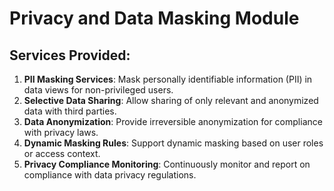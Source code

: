 # Privacy and Data Masking Module

## Services Provided:

1. **PII Masking Services**: Mask personally identifiable information (PII) in data views for non-privileged users.
2. **Selective Data Sharing**: Allow sharing of only relevant and anonymized data with third parties.
3. **Data Anonymization**: Provide irreversible anonymization for compliance with privacy laws.
4. **Dynamic Masking Rules**: Support dynamic masking based on user roles or access context.
5. **Privacy Compliance Monitoring**: Continuously monitor and report on compliance with data privacy regulations.
